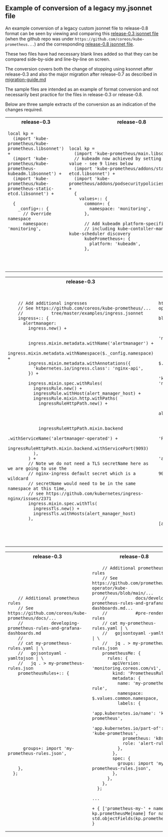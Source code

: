 ## Example of conversion of a legacy my.jsonnet file

An example conversion of a legacy custom jsonnet file to release-0.8
format can be seen by viewing and comparing this
[release-0.3 jsonnet file](my.release-0.3.jsonnet) (when the github
repo was under `https://github.com/coreos/kube-prometheus...`)
and the corresponding [release-0.8 jsonnet file](my.release-0.8.jsonnet).

These two files have had necessary blank lines added so that they
can be compared side-by-side and line-by-line on screen.

The conversion covers both the change of stopping using ksonnet after
release-0.3 and also the major migration after release-0.7 as described in
[migration-guide.md](../migration-guide.md)

The sample files are intended as an example of format conversion and
not necessarily best practice for the files in release-0.3 or release-0.8.

Below are three sample extracts of the conversion as an indication of the
changes required.

<table>
<tr>
<th> release-0.3 </th>
<th> release-0.8 </th>
</tr>
<tr>
<td>

```jsonnet
local kp =
  (import 'kube-prometheus/kube-prometheus.libsonnet') +
  (import 'kube-prometheus/kube-prometheus-kubeadm.libsonnet') +
  (import 'kube-prometheus/kube-prometheus-static-etcd.libsonnet') +

  {
    _config+:: {
      // Override namespace
      namespace: 'monitoring',
  
  
  
  
   
   
   
```

</td>
<td>

```jsonnet
local kp =
  (import 'kube-prometheus/main.libsonnet') +
  // kubeadm now achieved by setting platform value - see 9 lines below
  (import 'kube-prometheus/addons/static-etcd.libsonnet') +
  (import 'kube-prometheus/addons/podsecuritypolicies.libsonnet') +
  {
    values+:: {
      common+: {
        namespace: 'monitoring',
      },

      // Add kubeadm platform-specific items,
      // including kube-contoller-manager and kube-scheduler discovery
      kubePrometheus+: {
        platform: 'kubeadm',
      },
```

</td>
</tr>
</table>
<table>
<tr>
<th> release-0.3 </th>
<th> release-0.8 </th>
</tr>
<tr>
<td>

```jsonnet
    // Add additional ingresses
    // See https://github.com/coreos/kube-prometheus/...
    //           tree/master/examples/ingress.jsonnet
    ingress+:: {
      alertmanager:
        ingress.new() +


        ingress.mixin.metadata.withName('alertmanager') +
        ingress.mixin.metadata.withNamespace($._config.namespace) +
        ingress.mixin.metadata.withAnnotations({
          'kubernetes.io/ingress.class': 'nginx-api',
        }) +

        ingress.mixin.spec.withRules(
          ingressRule.new() +
          ingressRule.withHost(alert_manager_host) +
          ingressRule.mixin.http.withPaths(
            ingressRuleHttpPath.new() +




            ingressRuleHttpPath.mixin.backend
                               .withServiceName('alertmanager-operated') +
            ingressRuleHttpPath.mixin.backend.withServicePort(9093)
          ),
        ) +
        // Note we do not need a TLS secretName here as we are going to use the
        // nginx-ingress default secret which is a wildcard
        // secretName would need to be in the same namespace at this time,
        // see https://github.com/kubernetes/ingress-nginx/issues/2371
        ingress.mixin.spec.withTls(
          ingressTls.new() +
          ingressTls.withHosts(alert_manager_host)
        ),
  
  
```

</td>
<td>

```jsonnet
    // Add additional ingresses
    // See https://github.com/prometheus-operator/kube-prometheus/...
    //           blob/main/examples/ingress.jsonnet
    ingress+:: {
      alertmanager: {
        apiVersion: 'networking.k8s.io/v1',
        kind: 'Ingress',
        metadata: {
          name: 'alertmanager',
          namespace: $.values.common.namespace,
          annotations: {
            'kubernetes.io/ingress.class': 'nginx-api',
          },
        },
        spec: {
          rules: [{
            host: alert_manager_host,
            http: {
              paths: [{
                path: '/',
                pathType: 'Prefix',
                backend: {
                  service: {
                    name: 'alertmanager-operated',
                    port: {
                      number: 9093,
                    },
                  },
                },
              }],
            },
          }],
          tls: [{

            hosts: [alert_manager_host],
          }],
        },
      },
```

</td>
</tr>
</table>
<table>
<tr>
<th> release-0.3 </th>
<th> release-0.8 </th>
</tr>
<tr>
<td>

```jsonnet
    // Additional prometheus rules
    // See https://github.com/coreos/kube-prometheus/docs/...
    //           developing-prometheus-rules-and-grafana-dashboards.md
    //
    // cat my-prometheus-rules.yaml | \
    //   gojsontoyaml -yamltojson | \
    //   jq . > my-prometheus-rules.json
    prometheusRules+:: {














      groups+: import 'my-prometheus-rules.json',


    },
  };
  
  
  
  
```

</td>
<td>

```jsonnet
    // Additional prometheus rules
    // See https://github.com/prometheus-operator/kube-prometheus/blob/main/...
    //           docs/developing-prometheus-rules-and-grafana-dashboards.md...
    //           #pre-rendered-rules
    // cat my-prometheus-rules.yaml | \
    //   gojsontoyaml -yamltojson | \
    //   jq . > my-prometheus-rules.json
    prometheusMe: {
      rules: {
        apiVersion: 'monitoring.coreos.com/v1',
        kind: 'PrometheusRule',
        metadata: {
          name: 'my-prometheus-rule',
          namespace: $.values.common.namespace,
          labels: {
            'app.kubernetes.io/name': 'kube-prometheus',
            'app.kubernetes.io/part-of': 'kube-prometheus',
            prometheus: 'k8s',
            role: 'alert-rules',
          },
        },
        spec: {
          groups: import 'my-prometheus-rules.json',
        },
      },
    },
  };

...

+ { ['prometheus-my-' + name]: kp.prometheusMe[name] for name in std.objectFields(kp.prometheusMe) }
```

</td>
</tr>
</table>
